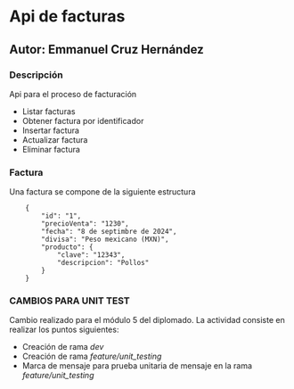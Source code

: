 # Api de facturas
## Autor: Emmanuel Cruz Hernández

### Descripción
Api para el proceso de facturación

* Listar facturas
* Obtener factura por identificador
* Insertar factura
* Actualizar factura
* Eliminar factura

### Factura

Una factura se compone de la siguiente estructura

        {
            "id": "1",
            "precioVenta": "1230",
            "fecha": "8 de septimbre de 2024",
            "divisa": "Peso mexicano (MXN)",
            "producto": {
                "clave": "12343",
                "descripcion": "Pollos"
            }
        }

### CAMBIOS PARA UNIT TEST

Cambio realizado para el módulo 5 del diplomado. La actividad consiste en realizar los puntos siguientes:

* Creación de rama *dev*
* Creación de rama *feature/unit_testing*
* Marca de mensaje para prueba unitaria de mensaje en la rama *feature/unit_testing*